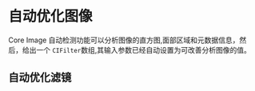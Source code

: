 # 自动优化图像  

Core Image 自动检测功能可以分析图像的直方图,面部区域和元数据信息，然后，给出一个 `CIFilter`数组,其输入参数已经自动设置为可改善分析图像的值。    


## 自动优化滤镜   



